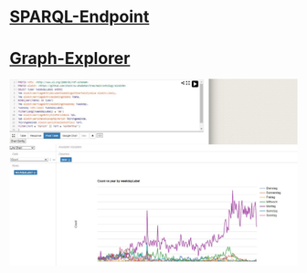 # [SPARQL-Endpoint](https://int.lindas.admin.ch/sparql/)

# [Graph-Explorer](https://int.lindas.admin.ch/graph-explorer/)

<div align="center"><img src="bsp_abfrage.jpg" width="1200"></div>

